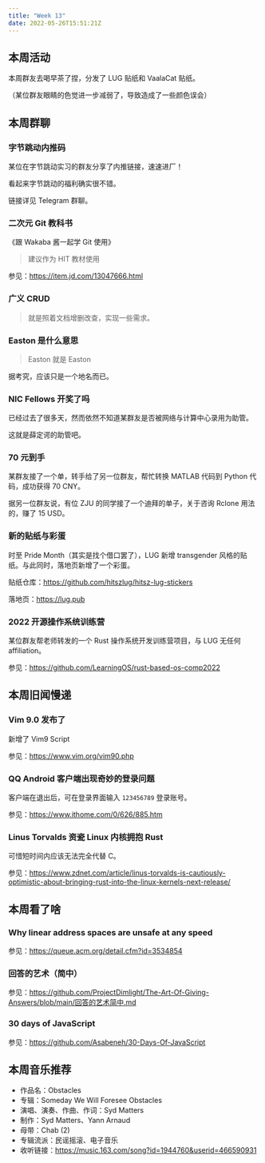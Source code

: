 ```yaml
---
title: "Week 13"
date: 2022-05-26T15:51:21Z
---
```


## 本周活动

本周群友去喝早茶了捏，分发了 LUG 贴纸和 VaalaCat 贴纸。

（某位群友眼睛的色觉进一步减弱了，导致造成了一些颜色误会）

## 本周群聊

### 字节跳动内推码

某位在字节跳动实习的群友分享了内推链接，速速进厂！

看起来字节跳动的福利确实很不错。

链接详见 Telegram 群聊。

### 二次元 Git 教科书

《跟 Wakaba 酱一起学 Git 使用》

> 建议作为 HIT 教材使用

参见：<https://item.jd.com/13047666.html>

### 广义 CRUD

> 就是照着文档增删改查，实现一些需求。

### Easton 是什么意思

> Easton 就是 Easton

据考究，应该只是一个地名而已。

### NIC Fellows 开奖了吗

已经过去了很多天，然而依然不知道某群友是否被网络与计算中心录用为助管。

这就是薛定谔的助管吧。

### 70 元到手

某群友接了一个单，转手给了另一位群友，帮忙转换 MATLAB 代码到 Python 代码，成功获得 70 CNY。

据另一位群友说，有位 ZJU 的同学接了一个迪拜的单子，关于咨询 Rclone 用法的，赚了 15 USD。

### 新的贴纸与彩蛋

时至 Pride Month（其实是找个借口罢了），LUG 新增 transgender 风格的贴纸。与此同时，落地页新增了一个彩蛋。

贴纸仓库：<https://github.com/hitszlug/hitsz-lug-stickers>

落地页：<https://lug.pub>

### 2022 开源操作系统训练营

某位群友帮老师转发的一个 Rust 操作系统开发训练营项目，与 LUG 无任何 affiliation。

参见：<https://github.com/LearningOS/rust-based-os-comp2022>

## 本周旧闻慢递

### Vim 9.0 发布了

新增了 Vim9 Script

参见：<https://www.vim.org/vim90.php>

### QQ Android 客户端出现奇妙的登录问题

客户端在退出后，可在登录界面输入 `123456789` 登录账号。

参见：<https://www.ithome.com/0/626/885.htm>

### Linus Torvalds 资瓷 Linux 内核拥抱 Rust

可惜短时间内应该无法完全代替 C。

参见：<https://www.zdnet.com/article/linus-torvalds-is-cautiously-optimistic-about-bringing-rust-into-the-linux-kernels-next-release/>

## 本周看了啥

### Why linear address spaces are unsafe at any speed

参见：<https://queue.acm.org/detail.cfm?id=3534854>

### 回答的艺术（简中）

参见：<https://github.com/ProjectDimlight/The-Art-Of-Giving-Answers/blob/main/回答的艺术简中.md>

### 30 days of JavaScript

参见：<https://github.com/Asabeneh/30-Days-Of-JavaScript>

## 本周音乐推荐

- 作品名：Obstacles
- 专辑：Someday We Will Foresee Obstacles
- 演唱、演奏、作曲、作词：Syd Matters
- 制作：Syd Matters、Yann Arnaud
- 母带：Chab (2)
- 专辑流派：民谣摇滚、电子音乐
- 收听链接：<https://music.163.com/song?id=1944760&userid=466590931>